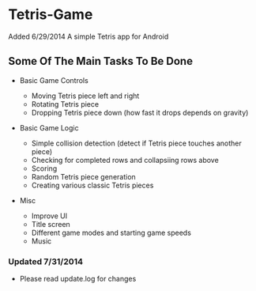 Tetris-Game
===========
Added 6/29/2014
A simple Tetris app for Android 
## Some Of The Main Tasks To Be Done
* Basic Game Controls
  * Moving Tetris piece left and right
  * Rotating Tetris piece
  * Dropping Tetris piece down (how fast it drops depends on gravity)

* Basic Game Logic
  * Simple collision detection (detect if Tetris piece touches another piece)
  * Checking for completed rows and collapsiing rows above
  * Scoring
  * Random Tetris piece generation
  * Creating various classic Tetris pieces

* Misc
  * Improve UI
  * Title screen
  * Different game modes and starting game speeds
  * Music

### Updated 7/31/2014
* Please read update.log for changes

